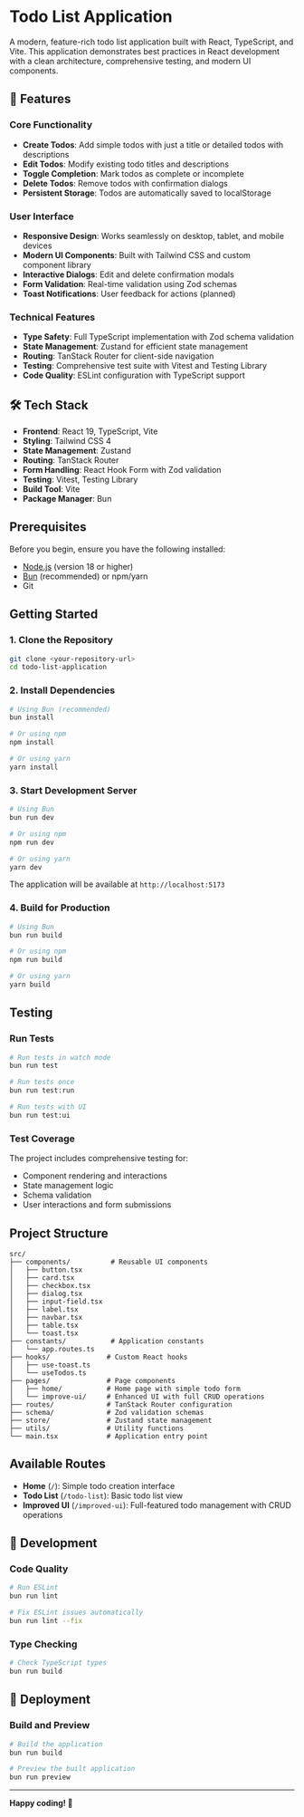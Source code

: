 # Todo List Application

A modern, feature-rich todo list application built with React, TypeScript, and Vite. This application demonstrates best practices in React development with a clean architecture, comprehensive testing, and modern UI components.

## 🚀 Features

### Core Functionality

- **Create Todos**: Add simple todos with just a title or detailed todos with descriptions
- **Edit Todos**: Modify existing todo titles and descriptions
- **Toggle Completion**: Mark todos as complete or incomplete
- **Delete Todos**: Remove todos with confirmation dialogs
- **Persistent Storage**: Todos are automatically saved to localStorage

### User Interface

- **Responsive Design**: Works seamlessly on desktop, tablet, and mobile devices
- **Modern UI Components**: Built with Tailwind CSS and custom component library
- **Interactive Dialogs**: Edit and delete confirmation modals
- **Form Validation**: Real-time validation using Zod schemas
- **Toast Notifications**: User feedback for actions (planned)

### Technical Features

- **Type Safety**: Full TypeScript implementation with Zod schema validation
- **State Management**: Zustand for efficient state management
- **Routing**: TanStack Router for client-side navigation
- **Testing**: Comprehensive test suite with Vitest and Testing Library
- **Code Quality**: ESLint configuration with TypeScript support

## 🛠️ Tech Stack

- **Frontend**: React 19, TypeScript, Vite
- **Styling**: Tailwind CSS 4
- **State Management**: Zustand
- **Routing**: TanStack Router
- **Form Handling**: React Hook Form with Zod validation
- **Testing**: Vitest, Testing Library
- **Build Tool**: Vite
- **Package Manager**: Bun

## Prerequisites

Before you begin, ensure you have the following installed:

- [Node.js](https://nodejs.org/) (version 18 or higher)
- [Bun](https://bun.sh/) (recommended) or npm/yarn
- Git

## Getting Started

### 1. Clone the Repository

```bash
git clone <your-repository-url>
cd todo-list-application
```

### 2. Install Dependencies

```bash
# Using Bun (recommended)
bun install

# Or using npm
npm install

# Or using yarn
yarn install
```

### 3. Start Development Server

```bash
# Using Bun
bun run dev

# Or using npm
npm run dev

# Or using yarn
yarn dev
```

The application will be available at `http://localhost:5173`

### 4. Build for Production

```bash
# Using Bun
bun run build

# Or using npm
npm run build

# Or using yarn
yarn build
```

## Testing

### Run Tests

```bash
# Run tests in watch mode
bun run test

# Run tests once
bun run test:run

# Run tests with UI
bun run test:ui
```

### Test Coverage

The project includes comprehensive testing for:

- Component rendering and interactions
- State management logic
- Schema validation
- User interactions and form submissions

## Project Structure

```
src/
├── components/          # Reusable UI components
│   ├── button.tsx
│   ├── card.tsx
│   ├── checkbox.tsx
│   ├── dialog.tsx
│   ├── input-field.tsx
│   ├── label.tsx
│   ├── navbar.tsx
│   ├── table.tsx
│   └── toast.tsx
├── constants/           # Application constants
│   └── app.routes.ts
├── hooks/              # Custom React hooks
│   ├── use-toast.ts
│   └── useTodos.ts
├── pages/              # Page components
│   ├── home/           # Home page with simple todo form
│   └── improve-ui/     # Enhanced UI with full CRUD operations
├── routes/             # TanStack Router configuration
├── schema/             # Zod validation schemas
├── store/              # Zustand state management
├── utils/              # Utility functions
└── main.tsx            # Application entry point
```

## Available Routes

- **Home** (`/`): Simple todo creation interface
- **Todo List** (`/todo-list`): Basic todo list view
- **Improved UI** (`/improved-ui`): Full-featured todo management with CRUD operations

## 🔧 Development

### Code Quality

```bash
# Run ESLint
bun run lint

# Fix ESLint issues automatically
bun run lint --fix
```

### Type Checking

```bash
# Check TypeScript types
bun run build
```

## 🚀 Deployment

### Build and Preview

```bash
# Build the application
bun run build

# Preview the built application
bun run preview
```

---

**Happy coding! 🎉**
